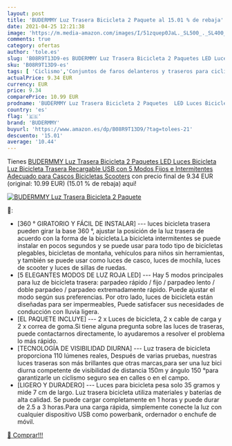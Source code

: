 ```yaml
---
layout: post
title: 'BUDERMMY Luz Trasera Bicicleta 2 Paquete al 15.01 % de rebaja'
date: 2021-04-25 12:21:38
image: 'https://m.media-amazon.com/images/I/51zquep0JaL._SL500_._SL400_.jpg'
comments: true
category: ofertas
author: 'tole.es'
slug: 'B08R9T13D9-es BUDERMMY Luz Trasera Bicicleta 2 Paquetes LED Luces...'
sku: 'B08R9T13D9-es'
tags: [ 'Ciclismo','Conjuntos de faros delanteros y traseros para ciclismo','Deportes y aire libre','Luces y reflectores de ciclismo','Ropa y equipo para deportes','bicicleta','budermmy', ]
actualPrice: 9.34 EUR
currency: EUR
price: 9.34
comparePrice: 10.99 EUR
prodname: 'BUDERMMY Luz Trasera Bicicleta 2 Paquetes  LED Luces Bicicleta Luz Bicicleta Trasera Recargable USB con 5 Modos Fijos e Intermitentes Adecuado para Cascos  Bicicletas  Scooters'
country: 'es'
flag: '🇪🇸'
brand: 'BUDERMMY'
buyurl: 'https://www.amazon.es/dp/B08R9T13D9/?tag=tolees-21'
descuento: '15.01'
average: '10.44'
---
```


Tienes [BUDERMMY Luz Trasera Bicicleta 2 Paquetes  LED Luces Bicicleta Luz Bicicleta Trasera Recargable USB con 5 Modos Fijos e Intermitentes Adecuado para Cascos  Bicicletas  Scooters](https://www.amazon.es/dp/B08R9T13D9/?tag=tolees-21) con precio final de  9.34 EUR (original: 10.99 EUR) (15.01 %  de rebaja) aqui!

[![BUDERMMY Luz Trasera Bicicleta 2 Paquete](https://m.media-amazon.com/images/I/51zquep0JaL._SL500_._SL400_.jpg)](https://www.amazon.es/dp/B08R9T13D9/?tag=tolees-21)

🔎:

- [360 ° GIRATORIO Y FÁCIL DE INSTALAR] --- luces bicicleta trasera pueden girar la base 360 °, ajustar la posición de la luz trasera de acuerdo con la forma de la bicicleta.La bicicleta intermitentes se puede instalar en pocos segundos y se puede usar para todo tipo de bicicletas plegables, bicicletas de montaña, vehículos para niños sin herramientas, y también se puede usar como luces de casco, luces de mochila, luces de scooter y luces de sillas de ruedas.
- [5 ELEGANTES MODOS DE LUZ ROJA LED] --- Hay 5 modos principales para luz de bicicleta trasera: parpadeo rápido / fijo / parpadeo lento / doble parpadeo / parpadeo extremadamente rápido. Puede ajustar el modo según sus preferencias. Por otro lado, luces de bicicleta están diseñadas para ser impermeables, Puede satisfacer sus necesidades de conducción con lluvia ligera.
- [EL PAQUETE INCLUYE] --- 2 x Luces de bicicleta, 2 x cable de carga y 2 x correa de goma.Si tiene alguna pregunta sobre las luces de traseras, puede contactarnos directamente, lo ayudaremos a resolver el problema lo más rápido.
- [TECNOLOGÍA DE VISIBILIDAD DIURNA] --- Luz trasera de bicicleta proporciona 110 lúmenes reales, Después de varias pruebas, nuestras luces traseras son más brillantes que otras marcas,para ser una luz bici diurna competente de visibilidad de distancia 150m y ángulo 150 °para garantizarle un ciclismo seguro sea en calles o en el campo.
- [LIGERO Y DURADERO] --- Luces para bicicleta pesa solo 35 gramos y mide 7 cm de largo. Luz trasera bicicleta utiliza materiales y baterías de alta calidad. Se puede cargar completamente en 1 horas y puede durar de 2.5 a 3 horas.Para una carga rápida, simplemente conecte la luz con cualquier dispositivo USB como powerbank, ordernador o enchufe de móvil.

[🛒 Comprar!!!](https://www.amazon.es/dp/B08R9T13D9/?tag=tolees-21)
